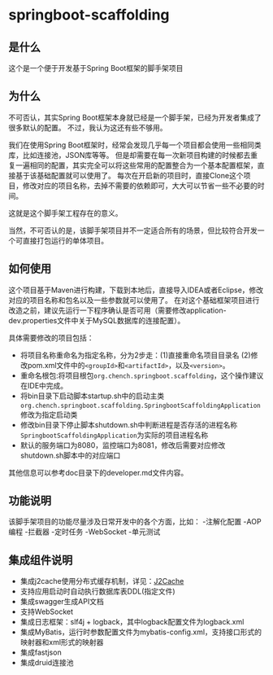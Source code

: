 # springboot-scaffolding


## 是什么

这个是一个便于开发基于Spring Boot框架的脚手架项目


## 为什么

不可否认，其实Spring Boot框架本身就已经是一个脚手架，已经为开发者集成了很多默认的配置。
不过，我认为这还有些不够用。

我们在使用Spring Boot框架时，经常会发现几乎每一个项目都会使用一些相同类库，比如连接池，JSON库等等。
但是却需要在每一次新项目构建的时候都去重复一遍相同的配置，其实完全可以将这些常用的配置整合为一个基本配置框架，直接基于该基础配置就可以使用了。
每次在开启新的项目时，直接Clone这个项目，修改对应的项目名称，去掉不需要的依赖即可，大大可以节省一些不必要的时间。

这就是这个脚手架工程存在的意义。

当然，不可否认的是，该脚手架项目并不一定适合所有的场景，但比较符合开发一个可直接打包运行的单体项目。

## 如何使用

这个项目基于Maven进行构建，下载到本地后，直接导入IDEA或者Eclipse，修改对应的项目名称和包名以及一些参数就可以使用了。
在对这个基础框架项目进行改造之前，建议先运行一下程序确认是否可用（需要修改application-dev.properties文件中关于MySQL数据库的连接配置）。

具体需要修改的项目包括：
- 将项目名称重命名为指定名称，分为2步走：(1)直接重命名项目目录名 (2)修改pom.xml文件中的`<groupId>`和`<artifactId>`，以及`<version>`。
- 重命名根包:将项目根包`org.chench.springboot.scaffolding`，这个操作建议在IDE中完成。
- 将bin目录下启动脚本startup.sh中的启动主类`org.chench.springboot.scaffolding.SpringbootScaffoldingApplication`修改为指定启动类
- 修改bin目录下停止脚本shutdown.sh中判断进程是否存活的进程名称`SpringbootScaffoldingApplication`为实际的项目进程名称
- 默认的服务端口为8080，监控端口为8081，修改后需要对应修改shutdown.sh脚本中的对应端口

其他信息可以参考doc目录下的developer.md文件内容。


## 功能说明

该脚手架项目的功能尽量涉及日常开发中的各个方面，比如：
-注解化配置
-AOP编程
-拦截器
-定时任务
-WebSocket
-单元测试


## 集成组件说明

+ 集成j2cache使用分布式缓存机制，详见：[J2Cache](https://gitee.com/ld/J2Cache)
+ 支持应用启动时自动执行数据库表DDL(指定文件)
+ 集成swagger生成API文档
+ 支持WebSocket
+ 集成日志框架：slf4j + logback，其中logback配置文件为logback.xml
+ 集成MyBatis，运行时参数配置文件为mybatis-config.xml，支持接口形式的映射器和xml形式的映射器
+ 集成fastjson
+ 集成druid连接池